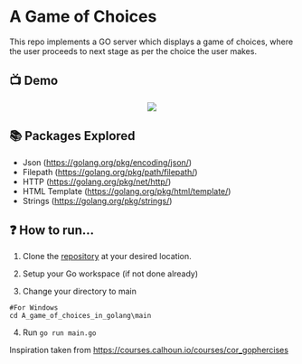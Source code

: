 # A Game of Choices

This repo implements a GO server which displays a 
game of choices, where the user proceeds to next stage as per the choice the user makes.

## 📺 Demo
<p align="center">
  <img src="https://github.com/hardymunjal/A_game_of_choices_in_golang/blob/master/Output%20Images/Server_Illustration.gif?raw=true">
</p>

## 📚 Packages Explored

  - Json (https://golang.org/pkg/encoding/json/)
  - Filepath (https://golang.org/pkg/path/filepath/)
  - HTTP (https://golang.org/pkg/net/http/)
  - HTML Template (https://golang.org/pkg/html/template/)
  - Strings (https://golang.org/pkg/strings/)

## ❓ How to run...

  1. Clone the [repository](https://github.com/hardymunjal/A_game_of_choices_in_golang) at your desired location.
  
  2. Setup your Go workspace (if not done already)
  
  3. Change your directory to main
    
    #For Windows
    cd A_game_of_choices_in_golang\main
  
  4. Run
    ```
      go run main.go
    ```

Inspiration taken from https://courses.calhoun.io/courses/cor_gophercises
